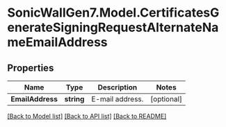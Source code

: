 # SonicWallGen7.Model.CertificatesGenerateSigningRequestAlternateNameEmailAddress

## Properties

Name | Type | Description | Notes
------------ | ------------- | ------------- | -------------
**EmailAddress** | **string** | E-mail address. | [optional] 

[[Back to Model list]](../README.md#documentation-for-models) [[Back to API list]](../README.md#documentation-for-api-endpoints) [[Back to README]](../README.md)

